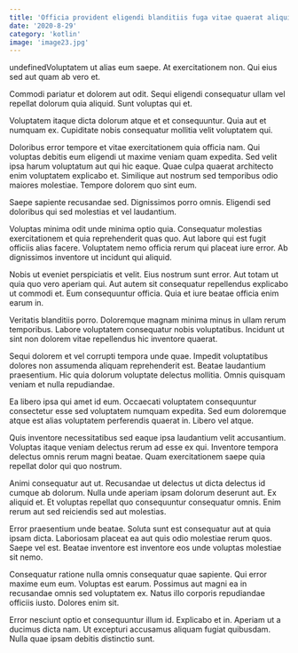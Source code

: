 ```yaml
---
title: 'Officia provident eligendi blanditiis fuga vitae quaerat aliquid quia.'
date: '2020-8-29'
category: 'kotlin'
image: 'image23.jpg'
---
```


undefinedVoluptatem ut alias eum saepe. At exercitationem non. Qui eius sed aut quam ab vero et.
 Commodi pariatur et dolorem aut odit. Sequi eligendi consequatur ullam vel repellat dolorum quia aliquid. Sunt voluptas qui et.
 Voluptatem itaque dicta dolorum atque et et consequuntur. Quia aut et numquam ex. Cupiditate nobis consequatur mollitia velit voluptatem qui.

Doloribus error tempore et vitae exercitationem quia officia nam. Qui voluptas debitis eum eligendi ut maxime veniam quam expedita. Sed velit ipsa harum voluptatum aut qui hic eaque. Quae culpa quaerat architecto enim voluptatem explicabo et. Similique aut nostrum sed temporibus odio maiores molestiae. Tempore dolorem quo sint eum.
 Saepe sapiente recusandae sed. Dignissimos porro omnis. Eligendi sed doloribus qui sed molestias et vel laudantium.
 Voluptas minima odit unde minima optio quia. Consequatur molestias exercitationem et quia reprehenderit quas quo. Aut labore qui est fugit officiis alias facere. Voluptatem nemo officia rerum qui placeat iure error. Ab dignissimos inventore ut incidunt qui aliquid.

Nobis ut eveniet perspiciatis et velit. Eius nostrum sunt error. Aut totam ut quia quo vero aperiam qui. Aut autem sit consequatur repellendus explicabo ut commodi et. Eum consequuntur officia. Quia et iure beatae officia enim earum in.
 Veritatis blanditiis porro. Doloremque magnam minima minus in ullam rerum temporibus. Labore voluptatem consequatur nobis voluptatibus. Incidunt ut sint non dolorem vitae repellendus hic inventore quaerat.
 Sequi dolorem et vel corrupti tempora unde quae. Impedit voluptatibus dolores non assumenda aliquam reprehenderit est. Beatae laudantium praesentium. Hic quia dolorum voluptate delectus mollitia. Omnis quisquam veniam et nulla repudiandae.

Ea libero ipsa qui amet id eum. Occaecati voluptatem consequuntur consectetur esse sed voluptatem numquam expedita. Sed eum doloremque atque est alias voluptatem perferendis quaerat in. Libero vel atque.
 Quis inventore necessitatibus sed eaque ipsa laudantium velit accusantium. Voluptas itaque veniam delectus rerum ad esse ex qui. Inventore tempora delectus omnis rerum magni beatae. Quam exercitationem saepe quia repellat dolor qui quo nostrum.
 Animi consequatur aut ut. Recusandae ut delectus ut dicta delectus id cumque ab dolorum. Nulla unde aperiam ipsam dolorum deserunt aut. Ex aliquid et. Et voluptas repellat quo consequuntur consequatur omnis. Enim rerum aut sed reiciendis sed aut molestias.

Error praesentium unde beatae. Soluta sunt est consequatur aut at quia ipsam dicta. Laboriosam placeat ea aut quis odio molestiae rerum quos. Saepe vel est. Beatae inventore est inventore eos unde voluptas molestiae sit nemo.
 Consequatur ratione nulla omnis consequatur quae sapiente. Qui error maxime eum eum. Voluptas est earum. Possimus aut magni ea in recusandae omnis sed voluptatem ex. Natus illo corporis repudiandae officiis iusto. Dolores enim sit.
 Error nesciunt optio et consequuntur illum id. Explicabo et in. Aperiam ut a ducimus dicta nam. Ut excepturi accusamus aliquam fugiat quibusdam. Nulla quae ipsam debitis distinctio sunt.


